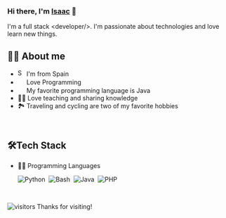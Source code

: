 ### Hi there, I'm [Isaac][website] 👋

I'm a full stack \<developer/>. I'm passionate about technologies and love learn new things.

## 👩‍💻 About me
* <img width="16" src="https://www.flaticon.com/svg/static/icons/svg/197/197593.svg" alt="Spain" /> I'm from Spain
* <img width="16" src="https://about.gitlab.com/images/blogimages/GitLab-Dev.png" alt="" /> Love Programming
* <img width="16" src="https://cdn3.iconfinder.com/data/icons/logos-and-brands-adobe/512/181_Java-512.png" alt="" /> My favorite programming language is Java
* 👩‍🏫 Love teaching and sharing knowledge
* 🏞️ Traveling and cycling are two of my favorite hobbies

<br>

## 🛠️Tech Stack
- 👩‍💻 Programming Languages
  
    ![Python](https://img.shields.io/badge/-Python-05122A?style=flat&logo=python)&nbsp;
    ![Bash](https://img.shields.io/badge/-Shell_Script-05122A?style=flat&logo=gnu-bash)&nbsp;
    ![Java](https://img.shields.io/badge/-Java-05122A?style=flat&logo=Java&logoColor)&nbsp;
    ![PHP](https://img.shields.io/badge/-PHP-05122A?style=flat&logo=php)&nbsp;

<br>

<!--
**igarciadev/igarciadev** is a ✨ _special_ ✨ repository because its `README.md` (this file) appears on your GitHub profile.

Here are some ideas to get you started:

- 🔭 I’m currently working on ...
- 🌱 I’m currently learning ...
- 👯 I’m looking to collaborate on ...
- 🤔 I’m looking for help with ...
- 💬 Ask me about ...
- 📫 How to reach me: ...
- 😄 Pronouns: ...
- ⚡ Fun fact: ...
-->

![visitors](https://visitor-badge.glitch.me/badge?page_id=igarciadev/igarciadev) Thanks for visiting!

[website]: https://isaacgarciasanchez.es
